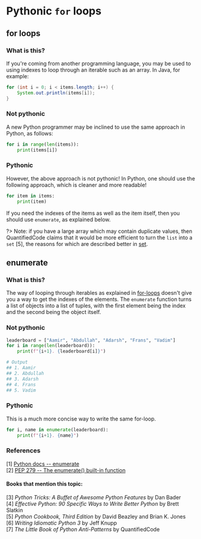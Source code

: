 # Pythonic `for` loops

## for loops

### What is this?
If you're coming from another programming language, you may be used to using indexes to loop through an iterable such as an array. In Java, for example:

```java
for (int i = 0; i < items.length; i++) {
    System.out.println(items[i]);
}
```

### Not pythonic
A new Python programmer may be inclined to use the same approach in Python, as follows:

```py
for i in range(len(items)):
    print(items[i])
```

### Pythonic
However, the above approach is not pythonic! In Python, one should use the following approach, which is cleaner and more readable!

```py
for item in items:
    print(item)
```

If you need the indexes of the items as well as the item itself, then you should use `enumerate`, as explained below.

?> Note: if you have a large array which may contain duplicate values, then QuantifiedCode claims that it would be more efficient to turn the `list` into a `set` [5], the reasons for which are described better in [set](/set.md).

## enumerate
### What is this?
The way of looping through iterables as explained in [for-loops](forloops.md) doesn't give you a way to get the indexes of the elements. The `enumerate` function turns a list of objects into a list of tuples, with the first element being the index and the second being the object itself.

### Not pythonic
```py
leaderboard = ["Aamir", "Abdullah", "Adarsh", "Frans", "Vadim"]
for i in range(len(leaderboard)):
    print(f"{i+1}. {leaderboard[i]}")

# Output
## 1. Aamir
## 2. Abdullah
## 3. Adarsh
## 4. Frans
## 5. Vadim
```

### Pythonic
This is a much more concise way to write the same for-loop.
```py
for i, name in enumerate(leaderboard):
    print(f"{i+1}. {name}")
```

### References
[1] [Python docs -- enumerate](https://docs.python.org/3/library/functions.html#enumerate)  
[2] [PEP 279 -- The enumerate() built-in function](https://www.python.org/dev/peps/pep-0279/)  
#### Books that mention this topic:
[3] *Python Tricks: A Buffet of Awesome Python Features* by Dan Bader  
[4] *Effective Python: 90 Specific Ways to Write Better Python* by Brett Slatkin  
[5] *Python Cookbook, Third Edition* by David Beazley and Brian K. Jones  
[6] *Writing Idiomatic Python 3* by Jeff Knupp  
[7] *The Little Book of Python Anti-Patterns* by QuantifiedCode  